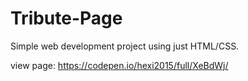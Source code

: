# Tribute-Page
Simple web development project using just HTML/CSS.

view page: https://codepen.io/hexi2015/full/XeBdWj/

